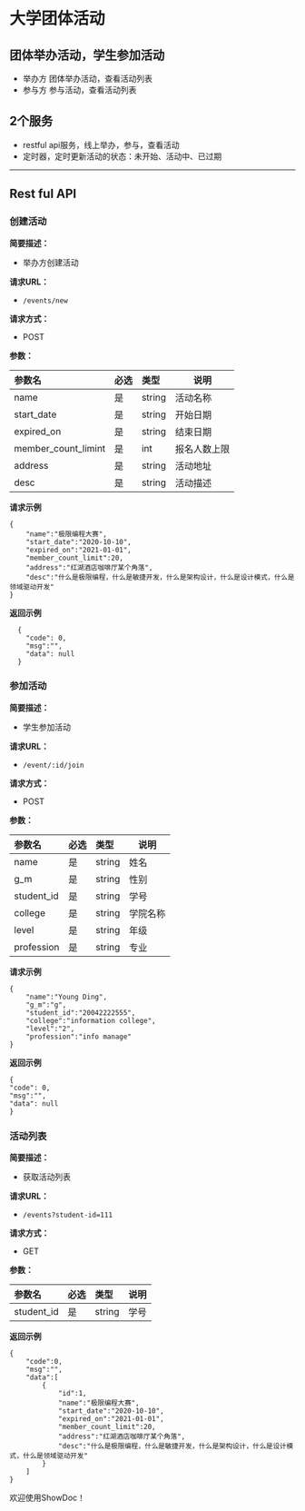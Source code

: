# 大学团体活动

## 团体举办活动，学生参加活动

- 举办方
  团体举办活动，查看活动列表
- 参与方
  参与活动，查看活动列表

## 2个服务

- restful api服务，线上举办，参与，查看活动
- 定时器，定时更新活动的状态：未开始、活动中、已过期

---

## Rest ful API

### 创建活动

**简要描述：**

- 举办方创建活动

**请求URL：**

- `/events/new`

**请求方式：**

- POST

**参数：**


| 参数名 | 必选 | 类型 | 说明 |
| :- | :- | :- | - |
| name | 是 | string | 活动名称 |
| start_date | 是 | string | 开始日期 |
| expired_on | 是 | string | 结束日期 |
| member_count_limint | 是 | int | 报名人数上限 |
| address | 是 | string | 活动地址 |
| desc | 是 | string | 活动描述 |

**请求示例**

```
{
    "name":"极限编程大赛",
    "start_date":"2020-10-10",
    "expired_on":"2021-01-01",
    "member_count_limit":20,
    "address":"红湖酒店咖啡厅某个角落",
    "desc":"什么是极限编程，什么是敏捷开发，什么是架构设计，什么是设计模式，什么是领域驱动开发"
}
```

**返回示例**

```
  {
    "code": 0,
	"msg":"",
    "data": null
  }
```

### 参加活动

**简要描述：**

- 学生参加活动

**请求URL：**

- `/event/:id/join`

**请求方式：**

- POST

**参数：**


| 参数名 | 必选 | 类型 | 说明 |
| :- | :- | :- | - |
| name | 是 | string | 姓名 |
| g_m | 是 | string | 性别 |
| student_id | 是 | string | 学号 |
| college | 是 | string | 学院名称 |
| level | 是 | string | 年级 |
| profession | 是 | string | 专业 |

**请求示例**

```
{
    "name":"Young Ding",
    "g_m":"g",
    "student_id":"20042222555",
    "college":"information college",
    "level":"2",
	"profession":"info manage"
}
```

**返回示例**

```
{
"code": 0,
"msg":"",
"data": null
}
```

### 活动列表



**简要描述：**

- 获取活动列表

**请求URL：**

- `/events?student-id=111`

**请求方式：**

- GET

**参数：**


| 参数名 | 必选 | 类型 | 说明 |
| :- | :- | :- | - |
| student_id | 是 | string | 学号 |

**返回示例**

```
{
    "code":0,
    "msg":"",
    "data":[
        {
            "id":1,
            "name":"极限编程大赛",
            "start_date":"2020-10-10",
            "expired_on":"2021-01-01",
            "member_count_limit":20,
            "address":"红湖酒店咖啡厅某个角落",
            "desc":"什么是极限编程，什么是敏捷开发，什么是架构设计，什么是设计模式，什么是领域驱动开发"
        }
    ]
}
```

欢迎使用ShowDoc！
